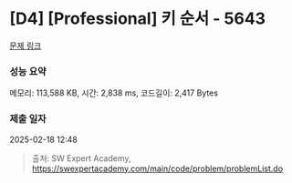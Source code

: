 # [D4] [Professional] 키 순서 - 5643 

[문제 링크](https://swexpertacademy.com/main/code/problem/problemDetail.do?contestProbId=AWXQsLWKd5cDFAUo) 

### 성능 요약

메모리: 113,588 KB, 시간: 2,838 ms, 코드길이: 2,417 Bytes

### 제출 일자

2025-02-18 12:48



> 출처: SW Expert Academy, https://swexpertacademy.com/main/code/problem/problemList.do